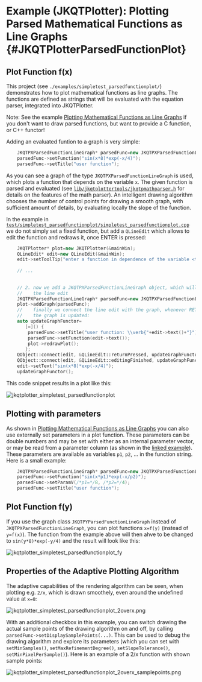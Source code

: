 # Example (JKQTPlotter): Plotting Parsed Mathematical Functions as Line Graphs {#JKQTPlotterParsedFunctionPlot}
## Plot Function f(x)
This project (see `./examples/simpletest_parsedfunctionplot/`) demonstrates how to plot mathematical functions as line graphs. The functions are defined as strings that will be evaluated with the equation parser, integrated into JKQTPlotter. 

Note: See the example [Plotting Mathematical Functions as Line Graphs](https://github.com/jkriege2/JKQtPlotter/tree/master/examples/simpletest_functionplot) if you don't want to draw parsed functions, but want to provide a C function, or C++ functor!

Adding an evaluated funtion to a graph is very simple: 
```.cpp
    JKQTPXParsedFunctionLineGraph* parsedFunc=new JKQTPXParsedFunctionLineGraph(plot);
    parsedFunc->setFunction("sin(x*8)*exp(-x/4)");
    parsedFunc->setTitle("user function");
```
As you can see a graph of the type `JKQTPXParsedFunctionLineGraph` is used, which plots a function that depends on the variable `x`. The given function is parsed and evaluated (see [`lib/jkqtplottertools/jkqtpmathparser.h`](https://github.com/jkriege2/JKQTPlotter/blob/master/lib/jkqtplottertools/jkqtpmathparser.h) for details on the features of the math parser). An intelligent drawing algorithm chooses the number of control points for drawing a smooth graph, with sufficient amount of details, by evaluating locally the slope of the function.

In the example in [`test/simpletest_parsedfunctionplot/simpletest_parsedfunctionplot.cpp`](https://github.com/jkriege2/JKQtPlotter/tree/master/examples/simpletest_parsedfunctionplot/simpletest_parsedfunctionplot.cpp) we do not simply set a fixed function, but add a `QLineEdit` which allows to edit the function and redraws it, once ENTER is pressed:
```.cpp
    JKQTPlotter* plot=new JKQTPlotter(&mainWin);
    QLineEdit* edit=new QLineEdit(&mainWin);
    edit->setToolTip("enter a function in dependence of the variable <tt>x</tt> and press ENTER to update the graph");
    
    // ...
    
    
    // 2. now we add a JKQTPXParsedFunctionLineGraph object, which will draw the function from
    //    the line edit
    JKQTPXParsedFunctionLineGraph* parsedFunc=new JKQTPXParsedFunctionLineGraph(plot);
    plot->addGraph(parsedFunc);
    //    finally we connect the line edit with the graph, whenever RETURN is pressed,
    //    the graph is updated:
    auto updateGraphFunctor=
       [=]() {
        parsedFunc->setTitle("user function: \\verb{"+edit->text()+"}");
        parsedFunc->setFunction(edit->text());
        plot->redrawPlot();
       };
    QObject::connect(edit, &QLineEdit::returnPressed, updateGraphFunctor);
    QObject::connect(edit, &QLineEdit::editingFinished, updateGraphFunctor);
    edit->setText("sin(x*8)*exp(-x/4)");
    updateGraphFunctor();
```


This code snippet results in a plot like this:

![jkqtplotter_simpletest_parsedfunctionplot](https://raw.githubusercontent.com/jkriege2/JKQtPlotter/master/screenshots/jkqtplotter_simpletest_parsedfunctionplot.png)

## Plotting with parameters
As shown in [Plotting Mathematical Functions as Line Graphs](https://github.com/jkriege2/JKQtPlotter/tree/master/examples/simpletest_functionplot) you can also use externally set parameters in a plot function. These parameters can be double numbers and may be set with either as an internal parameter vector, or may be read from a parameter column (as shown in the [linked example](https://github.com/jkriege2/JKQtPlotter/tree/master/examples/simpletest_functionplot)). These parameters are available as variables `p1`, `p2`, ... in the function string. Here is a small example:

```.cpp
    JKQTPXParsedFunctionLineGraph* parsedFunc=new JKQTPXParsedFunctionLineGraph(plot);
    parsedFunc->setFunction("sin(x*p1)*exp(-x/p2)");
    parsedFunc->setParamV(/*p1=*/8, /*p2=*/4);
    parsedFunc->setTitle("user function");
```

## Plot Function f(y)
If you use the graph class `JKQTPYParsedFunctionLineGraph` instead of `JKQTPXParsedFunctionLineGraph`, you can plot functions `x=f(y)` (instead of `y=f(x)`). The function from the example above will then ahve to be changed to `sin(y*8)*exp(-y/4)` and the result will look like this:

![jkqtplotter_simpletest_parsedfunctionplot_fy](https://raw.githubusercontent.com/jkriege2/JKQtPlotter/master/screenshots/jkqtplotter_simpletest_parsedfunctionplot_fy.png)


## Properties of the Adaptive Plotting Algorithm
The adaptive capabilities of the rendering algorithm can be seen, when plotting e.g. `2/x`, which is drawn smoothely, even around the undefined value at `x=0`:

![jkqtplotter_simpletest_parsedfunctionplot_2overx.png](https://raw.githubusercontent.com/jkriege2/JKQtPlotter/master/screenshots/jkqtplotter_simpletest_parsedfunctionplot_2overx.png)

With an additional checkbox in this example, you can switch drawing the actual sample points of the drawing algorithm on and off, by calling `parsedFunc->setDisplaySamplePoints(...)`. This can be used to debug the drawing algorithm and explore its parameters (which you can set with `setMinSamples()`, `setMaxRefinementDegree()`, `setSlopeTolerance()`, `setMinPixelPerSample()`). Here is an example of a 2/x function with shown sample points:

![jkqtplotter_simpletest_parsedfunctionplot_2overx_samplepoints.png](https://raw.githubusercontent.com/jkriege2/JKQtPlotter/master/screenshots/jkqtplotter_simpletest_parsedfunctionplot_2overx_samplepoints.png)


